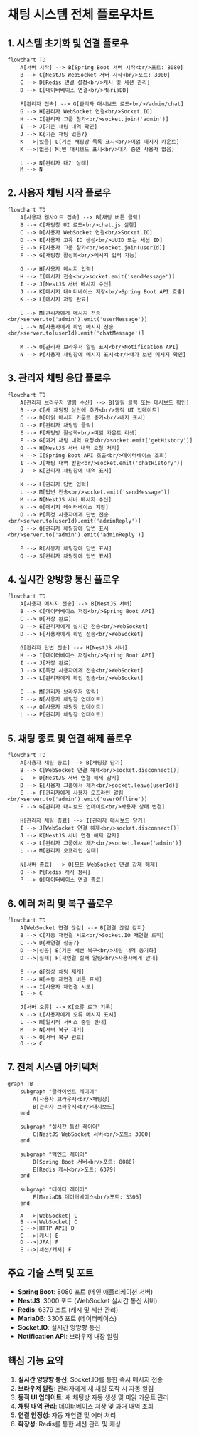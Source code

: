 # 채팅 시스템 전체 플로우차트

## 1. 시스템 초기화 및 연결 플로우

```mermaid
flowchart TD
    A[서버 시작] --> B[Spring Boot 서버 시작<br/>포트: 8080]
    B --> C[NestJS WebSocket 서버 시작<br/>포트: 3000]
    C --> D[Redis 연결 설정<br/>캐시 및 세션 관리]
    D --> E[데이터베이스 연결<br/>MariaDB]
    
    F[관리자 접속] --> G[관리자 대시보드 로드<br/>/admin/chat]
    G --> H[관리자 WebSocket 연결<br/>Socket.IO]
    H --> I[관리자 그룹 참가<br/>socket.join('admin')]
    I --> J[기존 채팅 내역 확인]
    J --> K{기존 채팅 있음?}
    K -->|있음| L[기존 채팅방 목록 표시<br/>미읽 메시지 카운트]
    K -->|없음| M[빈 대시보드 표시<br/>대기 중인 사용자 없음]
    
    L --> N[관리자 대기 상태]
    M --> N
```

## 2. 사용자 채팅 시작 플로우

```mermaid
flowchart TD
    A[사용자 웹사이트 접속] --> B[채팅 버튼 클릭]
    B --> C[채팅창 UI 로드<br/>chat.js 실행]
    C --> D[사용자 WebSocket 연결<br/>Socket.IO]
    D --> E[사용자 고유 ID 생성<br/>UUID 또는 세션 ID]
    E --> F[사용자 그룹 참가<br/>socket.join(userId)]
    F --> G[채팅창 활성화<br/>메시지 입력 가능]
    
    G --> H[사용자 메시지 입력]
    H --> I[메시지 전송<br/>socket.emit('sendMessage')]
    I --> J[NestJS 서버 메시지 수신]
    J --> K[메시지 데이터베이스 저장<br/>Spring Boot API 호출]
    K --> L[메시지 저장 완료]
    
    L --> M[관리자에게 메시지 전송<br/>server.to('admin').emit('userMessage')]
    L --> N[사용자에게 확인 메시지 전송<br/>server.to(userId).emit('chatMessage')]
    
    M --> O[관리자 브라우저 알림 표시<br/>Notification API]
    N --> P[사용자 채팅창에 메시지 표시<br/>내가 보낸 메시지 확인]
```

## 3. 관리자 채팅 응답 플로우

```mermaid
flowchart TD
    A[관리자 브라우저 알림 수신] --> B[알림 클릭 또는 대시보드 확인]
    B --> C[새 채팅방 상단에 추가<br/>동적 UI 업데이트]
    C --> D[미읽 메시지 카운트 증가<br/>배지 표시]
    D --> E[관리자 채팅방 클릭]
    E --> F[채팅방 활성화<br/>미읽 카운트 리셋]
    F --> G[과거 채팅 내역 요청<br/>socket.emit('getHistory')]
    G --> H[NestJS 서버 내역 요청 처리]
    H --> I[Spring Boot API 호출<br/>데이터베이스 조회]
    I --> J[채팅 내역 반환<br/>socket.emit('chatHistory')]
    J --> K[관리자 채팅창에 내역 표시]
    
    K --> L[관리자 답변 입력]
    L --> M[답변 전송<br/>socket.emit('sendMessage')]
    M --> N[NestJS 서버 메시지 수신]
    N --> O[메시지 데이터베이스 저장]
    O --> P[특정 사용자에게 답변 전송<br/>server.to(userId).emit('adminReply')]
    O --> Q[관리자 채팅창에 답변 표시<br/>server.to('admin').emit('adminReply')]
    
    P --> R[사용자 채팅창에 답변 표시]
    Q --> S[관리자 채팅창에 답변 표시]
```

## 4. 실시간 양방향 통신 플로우

```mermaid
flowchart TD
    A[사용자 메시지 전송] --> B[NestJS 서버]
    B --> C[데이터베이스 저장<br/>Spring Boot API]
    C --> D[저장 완료]
    D --> E[관리자에게 실시간 전송<br/>WebSocket]
    D --> F[사용자에게 확인 전송<br/>WebSocket]
    
    G[관리자 답변 전송] --> H[NestJS 서버]
    H --> I[데이터베이스 저장<br/>Spring Boot API]
    I --> J[저장 완료]
    J --> K[특정 사용자에게 전송<br/>WebSocket]
    J --> L[관리자에게 확인 전송<br/>WebSocket]
    
    E --> M[관리자 브라우저 알림]
    F --> N[사용자 채팅창 업데이트]
    K --> O[사용자 채팅창 업데이트]
    L --> P[관리자 채팅창 업데이트]
```

## 5. 채팅 종료 및 연결 해제 플로우

```mermaid
flowchart TD
    A[사용자 채팅 종료] --> B[채팅창 닫기]
    B --> C[WebSocket 연결 해제<br/>socket.disconnect()]
    C --> D[NestJS 서버 연결 해제 감지]
    D --> E[사용자 그룹에서 제거<br/>socket.leave(userId)]
    E --> F[관리자에게 사용자 오프라인 알림<br/>server.to('admin').emit('userOffline')]
    F --> G[관리자 대시보드 업데이트<br/>사용자 상태 변경]
    
    H[관리자 채팅 종료] --> I[관리자 대시보드 닫기]
    I --> J[WebSocket 연결 해제<br/>socket.disconnect()]
    J --> K[NestJS 서버 연결 해제 감지]
    K --> L[관리자 그룹에서 제거<br/>socket.leave('admin')]
    L --> M[관리자 오프라인 상태]
    
    N[서버 종료] --> O[모든 WebSocket 연결 강제 해제]
    O --> P[Redis 캐시 정리]
    P --> Q[데이터베이스 연결 종료]
```

## 6. 에러 처리 및 복구 플로우

```mermaid
flowchart TD
    A[WebSocket 연결 끊김] --> B{연결 끊김 감지}
    B --> C[자동 재연결 시도<br/>Socket.IO 재연결 로직]
    C --> D{재연결 성공?}
    D -->|성공| E[기존 세션 복구<br/>채팅 내역 동기화]
    D -->|실패| F[재연결 실패 알림<br/>사용자에게 안내]
    
    E --> G[정상 채팅 재개]
    F --> H[수동 재연결 버튼 표시]
    H --> I[사용자 재연결 시도]
    I --> C
    
    J[서버 오류] --> K[오류 로그 기록]
    K --> L[사용자에게 오류 메시지 표시]
    L --> M[일시적 서비스 중단 안내]
    M --> N[서버 복구 대기]
    N --> O[서버 복구 완료]
    O --> C
```

## 7. 전체 시스템 아키텍처

```mermaid
graph TB
    subgraph "클라이언트 레이어"
        A[사용자 브라우저<br/>채팅창]
        B[관리자 브라우저<br/>대시보드]
    end
    
    subgraph "실시간 통신 레이어"
        C[NestJS WebSocket 서버<br/>포트: 3000]
    end
    
    subgraph "백엔드 레이어"
        D[Spring Boot 서버<br/>포트: 8080]
        E[Redis 캐시<br/>포트: 6379]
    end
    
    subgraph "데이터 레이어"
        F[MariaDB 데이터베이스<br/>포트: 3306]
    end
    
    A -->|WebSocket| C
    B -->|WebSocket| C
    C -->|HTTP API| D
    C -->|캐시| E
    D -->|JPA| F
    E -->|세션/캐시| F
```

## 주요 기술 스택 및 포트

- **Spring Boot**: 8080 포트 (메인 애플리케이션 서버)
- **NestJS**: 3000 포트 (WebSocket 실시간 통신 서버)
- **Redis**: 6379 포트 (캐시 및 세션 관리)
- **MariaDB**: 3306 포트 (데이터베이스)
- **Socket.IO**: 실시간 양방향 통신
- **Notification API**: 브라우저 내장 알림

## 핵심 기능 요약

1. **실시간 양방향 통신**: Socket.IO를 통한 즉시 메시지 전송
2. **브라우저 알림**: 관리자에게 새 채팅 도착 시 자동 알림
3. **동적 UI 업데이트**: 새 채팅방 자동 생성 및 미읽 카운트 관리
4. **채팅 내역 관리**: 데이터베이스 저장 및 과거 내역 조회
5. **연결 안정성**: 자동 재연결 및 에러 처리
6. **확장성**: Redis를 통한 세션 관리 및 캐싱 